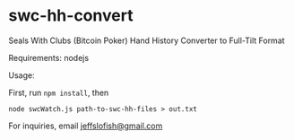 swc-hh-convert
==============

Seals With Clubs (Bitcoin Poker) Hand History Converter to Full-Tilt Format


Requirements: nodejs


Usage:

First, run `npm install`, then

`node swcWatch.js path-to-swc-hh-files > out.txt`

For inquiries, email jeffslofish@gmail.com
